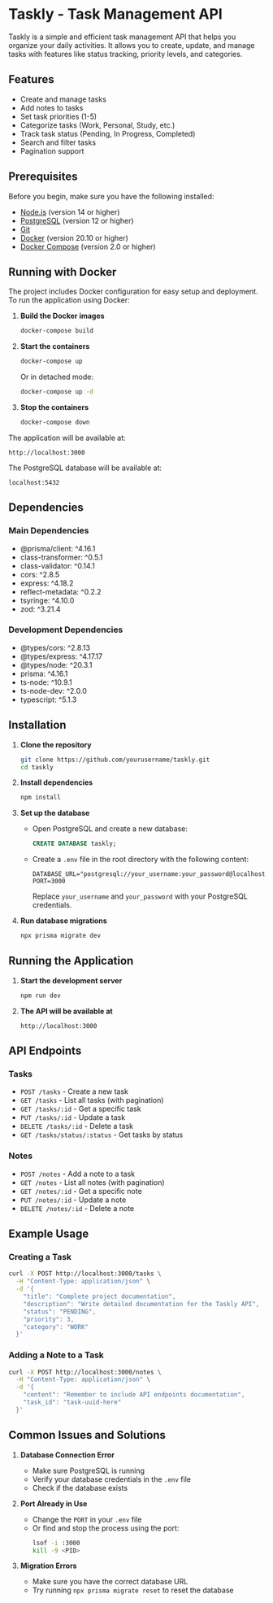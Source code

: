 # Taskly - Task Management API

Taskly is a simple and efficient task management API that helps you organize your daily activities. It allows you to create, update, and manage tasks with features like status tracking, priority levels, and categories.

## Features

- Create and manage tasks
- Add notes to tasks
- Set task priorities (1-5)
- Categorize tasks (Work, Personal, Study, etc.)
- Track task status (Pending, In Progress, Completed)
- Search and filter tasks
- Pagination support

## Prerequisites

Before you begin, make sure you have the following installed:

- [Node.js](https://nodejs.org/) (version 14 or higher)
- [PostgreSQL](https://www.postgresql.org/download/) (version 12 or higher)
- [Git](https://git-scm.com/downloads)
- [Docker](https://www.docker.com/) (version 20.10 or higher)
- [Docker Compose](https://docs.docker.com/compose/) (version 2.0 or higher)

## Running with Docker

The project includes Docker configuration for easy setup and deployment. To run the application using Docker:

1. **Build the Docker images**
   ```bash
   docker-compose build
   ```

2. **Start the containers**
   ```bash
   docker-compose up
   ```
   Or in detached mode:
   ```bash
   docker-compose up -d
   ```

3. **Stop the containers**
   ```bash
   docker-compose down
   ```

The application will be available at:
```
http://localhost:3000
```

The PostgreSQL database will be available at:
```
localhost:5432
```

## Dependencies

### Main Dependencies
- @prisma/client: ^4.16.1
- class-transformer: ^0.5.1
- class-validator: ^0.14.1
- cors: ^2.8.5
- express: ^4.18.2
- reflect-metadata: ^0.2.2
- tsyringe: ^4.10.0
- zod: ^3.21.4

### Development Dependencies
- @types/cors: ^2.8.13
- @types/express: ^4.17.17
- @types/node: ^20.3.1
- prisma: ^4.16.1
- ts-node: ^10.9.1
- ts-node-dev: ^2.0.0
- typescript: ^5.1.3

## Installation

1. **Clone the repository**
   ```bash
   git clone https://github.com/yourusername/taskly.git
   cd taskly
   ```

2. **Install dependencies**
   ```bash
   npm install
   ```

3. **Set up the database**
   - Open PostgreSQL and create a new database:
     ```sql
     CREATE DATABASE taskly;
     ```
   - Create a `.env` file in the root directory with the following content:
     ```
     DATABASE_URL="postgresql://your_username:your_password@localhost:5432/taskly"
     PORT=3000
     ```
     Replace `your_username` and `your_password` with your PostgreSQL credentials.

4. **Run database migrations**
   ```bash
   npx prisma migrate dev
   ```

## Running the Application

1. **Start the development server**
   ```bash
   npm run dev
   ```

2. **The API will be available at**
   ```
   http://localhost:3000
   ```

## API Endpoints

### Tasks

- `POST /tasks` - Create a new task
- `GET /tasks` - List all tasks (with pagination)
- `GET /tasks/:id` - Get a specific task
- `PUT /tasks/:id` - Update a task
- `DELETE /tasks/:id` - Delete a task
- `GET /tasks/status/:status` - Get tasks by status

### Notes

- `POST /notes` - Add a note to a task
- `GET /notes` - List all notes (with pagination)
- `GET /notes/:id` - Get a specific note
- `PUT /notes/:id` - Update a note
- `DELETE /notes/:id` - Delete a note

## Example Usage

### Creating a Task

```bash
curl -X POST http://localhost:3000/tasks \
  -H "Content-Type: application/json" \
  -d '{
    "title": "Complete project documentation",
    "description": "Write detailed documentation for the Taskly API",
    "status": "PENDING",
    "priority": 3,
    "category": "WORK"
  }'
```

### Adding a Note to a Task

```bash
curl -X POST http://localhost:3000/notes \
  -H "Content-Type: application/json" \
  -d '{
    "content": "Remember to include API endpoints documentation",
    "task_id": "task-uuid-here"
  }'
```

## Common Issues and Solutions

1. **Database Connection Error**
   - Make sure PostgreSQL is running
   - Verify your database credentials in the `.env` file
   - Check if the database exists

2. **Port Already in Use**
   - Change the `PORT` in your `.env` file
   - Or find and stop the process using the port:
     ```bash
     lsof -i :3000
     kill -9 <PID>
     ```

3. **Migration Errors**
   - Make sure you have the correct database URL
   - Try running `npx prisma migrate reset` to reset the database